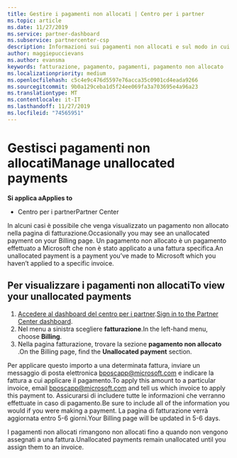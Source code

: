 ```yaml
---
title: Gestire i pagamenti non allocati | Centro per i partner
ms.topic: article
ms.date: 11/27/2019
ms.service: partner-dashboard
ms.subservice: partnercenter-csp
description: Informazioni sui pagamenti non allocati e sul modo in cui è possibile applicarli alle fatture.
author: maggiepuccievans
ms.author: evansma
keywords: fatturazione, pagamento, pagamenti, pagamento non allocato
ms.localizationpriority: medium
ms.openlocfilehash: c5c4e9c476d5597e76acca35c0901cd4eada9266
ms.sourcegitcommit: 9b0a129ceba1d5f24ee069fa3a703695e4a96a23
ms.translationtype: MT
ms.contentlocale: it-IT
ms.lasthandoff: 11/27/2019
ms.locfileid: "74565951"
---
```

# <a name="manage-unallocated-payments"></a><span data-ttu-id="bc40f-104">Gestisci pagamenti non allocati</span><span class="sxs-lookup"><span data-stu-id="bc40f-104">Manage unallocated payments</span></span>

<span data-ttu-id="bc40f-105">**Si applica a**</span><span class="sxs-lookup"><span data-stu-id="bc40f-105">**Applies to**</span></span>

- <span data-ttu-id="bc40f-106">Centro per i partner</span><span class="sxs-lookup"><span data-stu-id="bc40f-106">Partner Center</span></span>

<span data-ttu-id="bc40f-107">In alcuni casi è possibile che venga visualizzato un pagamento non allocato nella pagina di fatturazione.</span><span class="sxs-lookup"><span data-stu-id="bc40f-107">Occasionally you may see an unallocated payment on your Billing page.</span></span> <span data-ttu-id="bc40f-108">Un pagamento non allocato è un pagamento effettuato a Microsoft che non è stato applicato a una fattura specifica.</span><span class="sxs-lookup"><span data-stu-id="bc40f-108">An unallocated payment is a payment you’ve made to Microsoft which you haven’t applied to a specific invoice.</span></span>

## <a name="to-view-your-unallocated-payments"></a><span data-ttu-id="bc40f-109">Per visualizzare i pagamenti non allocati</span><span class="sxs-lookup"><span data-stu-id="bc40f-109">To view your unallocated payments</span></span>

1.  <span data-ttu-id="bc40f-110">[Accedere al dashboard del centro per i partner](https://partner.microsoft.com/en-us/dashboard/home).</span><span class="sxs-lookup"><span data-stu-id="bc40f-110">[Sign in to the Partner Center dashboard](https://partner.microsoft.com/en-us/dashboard/home).</span></span>
2.  <span data-ttu-id="bc40f-111">Nel menu a sinistra scegliere **fatturazione**.</span><span class="sxs-lookup"><span data-stu-id="bc40f-111">In the left-hand menu, choose **Billing**.</span></span>
3.  <span data-ttu-id="bc40f-112">Nella pagina fatturazione, trovare la sezione **pagamento non allocato** .</span><span class="sxs-lookup"><span data-stu-id="bc40f-112">On the Billing page, find the **Unallocated payment** section.</span></span> 

<span data-ttu-id="bc40f-113">Per applicare questo importo a una determinata fattura, inviare un messaggio di posta elettronica bposcapp@microsoft.com e indicare la fattura a cui applicare il pagamento.</span><span class="sxs-lookup"><span data-stu-id="bc40f-113">To apply this amount to a particular invoice, email bposcapp@microsoft.com and tell us which invoice to apply this payment to.</span></span> <span data-ttu-id="bc40f-114">Assicurarsi di includere tutte le informazioni che verranno effettuate in caso di pagamento.</span><span class="sxs-lookup"><span data-stu-id="bc40f-114">Be sure to include all of the information you would if you were making a payment.</span></span> <span data-ttu-id="bc40f-115">La pagina di fatturazione verrà aggiornata entro 5-6 giorni.</span><span class="sxs-lookup"><span data-stu-id="bc40f-115">Your Billing page will be updated in 5-6 days.</span></span> 

<span data-ttu-id="bc40f-116">I pagamenti non allocati rimangono non allocati fino a quando non vengono assegnati a una fattura.</span><span class="sxs-lookup"><span data-stu-id="bc40f-116">Unallocated payments remain unallocated until you assign them to an invoice.</span></span> 
